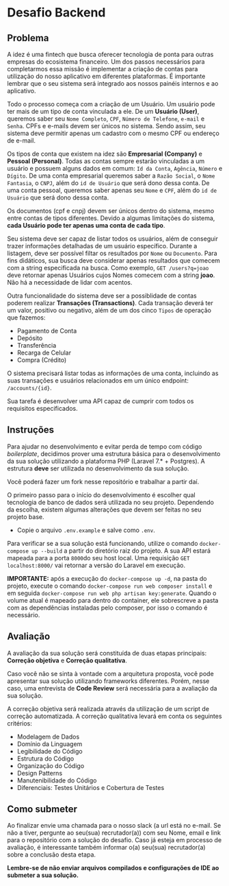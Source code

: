 # Desafio Backend

## Problema
A idez é uma fintech que busca oferecer tecnologia de ponta para outras empresas do ecosistema financeiro. Um dos passos necessários para completarmos essa missão é implementar a criação de contas para utilização do nosso aplicativo em diferentes plataformas. 
É importante lembrar que o seu sistema será integrado aos nossos painéis internos e ao aplicativo.

Todo o processo começa com a criação de um Usuário. Um usuário pode ter mais de um tipo de conta vinculada a ele. 
De um **Usuário (User)**, queremos saber seu `Nome Completo`, `CPF`, `Número de Telefone`, `e-mail` e `Senha`. 
CPFs e e-mails devem ser únicos no sistema. Sendo assim, seu sistema deve permitir apenas um cadastro com o mesmo CPF ou endereço de e-mail.

Os tipos de conta que existem na idez são **Empresarial (Company)** e **Pessoal (Personal)**. Todas as contas sempre estarão vinculadas a um usuário e possuem alguns dados em comum: `Id da Conta`, `Agência`, `Número` e `Dígito`. 
De uma conta empresarial queremos saber a `Razão Social`, o `Nome Fantasia`, o `CNPJ`, além do `id de Usuário` que será dono dessa conta. 
De uma conta pessoal, queremos saber apenas seu `Nome` e `CPF`, além do `id de Usuário` que será dono dessa conta. 

Os documentos (cpf e cnpj) devem ser únicos dentro do sistema, mesmo entre contas de tipos diferentes.
Devido a algumas limitações do sistema, **cada Usuário pode ter apenas uma conta de cada tipo**.

Seu sistema deve ser capaz de listar todos os usuários, além de conseguir trazer informações detalhadas de um usuário específico. 
Durante a listagem, deve ser possível filtar os resultados por `Nome` ou `Documento`.
Para fins didáticos, sua busca deve considerar apenas resultados que comecem com a string especificada na busca. Como exemplo,
`GET /users?q=joao` deve retornar apenas Usuários cujos Nomes comecem com a string **joao**. 
Não há a necessidade de lidar com acentos.

Outra funcionalidade do sistema deve ser a possiblidade de contas poderem realizar **Transações (Transactions)**. Cada transação deverá ter um valor, positivo ou negativo, além de um dos cinco `Tipos` de operação que fazemos: 
- Pagamento de Conta
- Depósito
- Transferência
- Recarga de Celular
- Compra (Crédito)

O sistema precisará listar todas as informações de uma conta, incluindo as suas transações e usuários relacionados em um único endpoint: `/accounts/{id}`.

Sua tarefa é desenvolver uma API capaz de cumprir com todos os requisitos especificados. 


## Instruções
Para ajudar no desenvolvimento e evitar perda de tempo com código *boilerplate*, decidimos prover uma estrutura básica para o desenvolvimento da sua solução utilizando a plataforma PHP (Laravel 7.* + Postgres).
A estrutura **deve** ser utilizada no desenvolvimento da sua solução. 

Você poderá fazer um fork nesse repositório e trabalhar a partir daí.

O primeiro passo para o início do desenvolvimento é escolher qual tecnologia de banco de dados será utilizada no seu projeto. Dependendo da escolha, existem algumas alterações que devem ser feitas no seu projeto base.

- Copie o arquivo `.env.example` e salve como `.env`.

Para verificar se a sua solução está funcionando, utilize o comando `docker-compose up --build` a partir do diretório raiz do projeto. 
A sua API estará mapeada para a porta `8000`do seu host local. Uma requisição `GET localhost:8000/` vai retornar a versão do Laravel em execução.

**IMPORTANTE:** após a execução do `docker-compose up -d`, na pasta do projeto, execute o comando `docker-compose run web composer install` e em seguida `docker-compose run web php artisan key:generate`.
Quando o volume atual é mapeado para dentro do container, ele sobrescreve a pasta com as dependências instaladas pelo composer, por isso o comando é necessário. 

## Avaliação
A avaliação da sua solução será constituída de duas etapas principais: **Correção objetiva** e **Correção qualitativa**. 

Caso você não se sinta à vontade com a arquitetura proposta, você pode apresentar sua solução utilizando frameworks diferentes. 
Porém, nesse caso, uma entrevista de **Code Review** será necessária para a avaliação da sua solução.

A correção objetiva será realizada através da utilização de um script de correção automatizada. A correção qualitativa levará em conta os seguintes critérios:

* Modelagem de Dados
* Domínio da Linguagem
* Legibilidade do Código
* Estrutura do Código
* Organização do Código
* Design Patterns
* Manutenibilidade do Código
* Diferenciais: Testes Unitários e Cobertura de Testes

## Como submeter
Ao finalizar envie uma chamada para o nosso slack (a url está no e-mail. Se não a tiver, pergunte ao seu(sua) recrutador(a)) com seu Nome, email e link para o repositório com a solução do desafio. 
Caso já esteja em processo de avaliação, é interessante também informar o(a) seu(sua) recrutador(a) sobre a conclusão desta etapa.

**Lembre-se de não enviar arquivos compilados e configurações de IDE ao submeter a sua solução.** 
